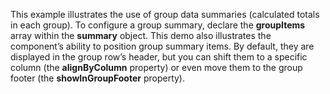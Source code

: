 This example illustrates the use of&nbsp;group data summaries (calculated totals in&nbsp;each group). To&nbsp;configure a&nbsp;group summary, declare the **groupItems** array within the **summary** object. This demo also illustrates the component&rsquo;s ability to&nbsp;position group summary items. By&nbsp;default, they are displayed in&nbsp;the group row&rsquo;s header, but you can shift them to&nbsp;a&nbsp;specific column (the **alignByColumn** property) or&nbsp;even move them to&nbsp;the group footer (the **showInGroupFooter** property).